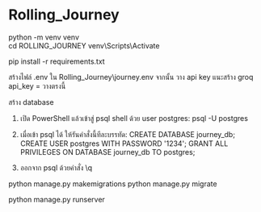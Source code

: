 # Rolling_Journey

python -m venv venv  
cd ROLLING_JOURNEY
venv\Scripts\Activate

pip install -r requirements.txt

สร้างไฟล์ .env ใน Rolling_Journey\journey\.env จากนั้น วาง api key แนะสร้าง groq
api_key = วางตรงนี้


สร้าง database 

1. เปิด PowerShell แล้วเข้าสู่ psql shell ด้วย user postgres:
psql -U postgres

2. เมื่อเข้า psql ได้ ให้รันคำสั่งนี้ทีละบรรทัด:
CREATE DATABASE journey_db;
CREATE USER postgres WITH PASSWORD '1234'; 
GRANT ALL PRIVILEGES ON DATABASE journey_db TO postgres;

3. ออกจาก psql ด้วยคำสั่ง
\q

python manage.py makemigrations
python manage.py migrate

python manage.py runserver 